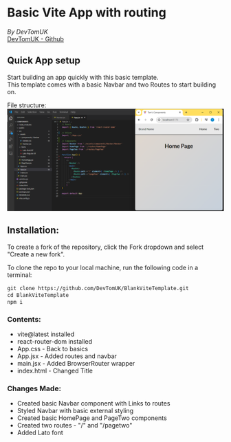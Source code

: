 # Basic Vite App with routing
*By DevTomUK*  
[DevTomUK - Github](https://github.com/DevTomUK/BlankViteTemplate)

## Quick App setup

Start building an app quickly with this basic template.  
This template comes with a basic Navbar and two Routes to start building on.  

File structure:  
![File Structure on VSCode](./src/assets/screenshot.png)

## Installation:

To create a fork of the repository, click the Fork dropdown and select "Create a new fork".  

To clone the repo to your local machine, run the following code in a terminal:  

    git clone https://github.com/DevTomUK/BlankViteTemplate.git
    cd BlankViteTemplate
    npm i

### Contents:

- vite@latest installed
- react-router-dom installed
- App.css - Back to basics
- App.jsx - Added routes and navbar
- main.jsx - Added BrowserRouter wrapper
- index.html - Changed Title

### Changes Made:

- Created basic Navbar component with Links to routes
- Styled Navbar with basic external styling
- Created basic HomePage and PageTwo components
- Created two routes - "/" and "/pagetwo"
- Added Lato font